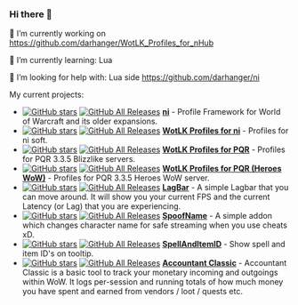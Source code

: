 ### Hi there 👋
🔭 I’m currently working on https://github.com/darhanger/WotLK_Profiles_for_nHub

🌱 I’m currently learning: Lua

🤔 I’m looking for help with: Lua side https://github.com/darhanger/ni

My current projects:
- [![GitHub stars](https://img.shields.io/github/stars/darhanger/ni.svg)](https://github.com/darhanger/ni)
[![GitHub All Releases](https://img.shields.io/github/downloads/darhanger/ni/total.svg)](https://github.com/darhanger/ni/releases)
 [**ni**](https://github.com/darhanger/ni)  - Profile Framework for World of Warcraft and its older expansions.
- [![GitHub stars](https://img.shields.io/github/stars/darhanger/WotLK_Profiles_for_nHub.svg)](https://github.com/darhanger/WotLK_Profiles_for_nHub)
[![GitHub All Releases](https://img.shields.io/github/downloads/darhanger/WotLK_Profiles_for_nHub/total.svg)](https://github.com/darhanger/WotLK_Profiles_for_nHub/releases)
 [**WotLK Profiles for ni**](https://github.com/darhanger/WotLK_Profiles_for_nHub)  - Profiles for ni soft.
- [![GitHub stars](https://img.shields.io/github/stars/darhanger/PQR_DarhangeR_3.3.5a.svg)](https://github.com/darhanger/PQR_DarhangeR_3.3.5a)
[![GitHub All Releases](https://img.shields.io/github/downloads/darhanger/PQR_DarhangeR_3.3.5a/total.svg)](https://github.com/darhanger/PQR_DarhangeR_3.3.5a/releases)
 [**WotLK Profiles for PQR**](https://github.com/darhanger/PQR_DarhangeR_3.3.5a)  - Profiles for PQR 3.3.5 Blizzlike servers.
- [![GitHub stars](https://img.shields.io/github/stars/darhanger/PQR_H-WoW.svg)](https://github.com/darhanger/PQR_H-WoW)
[![GitHub All Releases](https://img.shields.io/github/downloads/darhanger/PQR_H-WoW/total.svg)](https://github.com/darhanger/PQR_H-WoW/releases)
 [**WotLK Profiles for PQR (Heroes WoW)**](https://github.com/darhanger/PQR_H-WoW)  - Profiles for PQR 3.3.5 Heroes WoW server.
- [![GitHub stars](https://img.shields.io/github/stars/darhanger/LagBar.svg)](https://github.com/darhanger/LagBar)
[![GitHub All Releases](https://img.shields.io/github/downloads/darhanger/LagBar/total.svg)](https://github.com/darhanger/LagBar/releases)
 [**LagBar**](https://github.com/darhanger/LagBar)  - A simple Lagbar that you can move around. It will show you your current FPS and the current Latency (or Lag) that you are experiencing.
 - [![GitHub stars](https://img.shields.io/github/stars/darhanger/SpoofName.svg)](https://github.com/darhanger/SpoofName)
[![GitHub All Releases](https://img.shields.io/github/downloads/darhanger/SpoofName/total.svg)](https://github.com/darhanger/SpoofName/releases)
 [**SpoofName**](https://github.com/darhanger/SpoofName)  - A simple addon which changes character name for safe streaming when you use cheats xD.
 - [![GitHub stars](https://img.shields.io/github/stars/darhanger/SpellAndItemID.svg)](https://github.com/darhanger/SpellAndItemID)
[![GitHub All Releases](https://img.shields.io/github/downloads/darhanger/SpellAndItemID/total.svg)](https://github.com/darhanger/SpellAndItemID/releases)
 [**SpellAndItemID**](https://github.com/darhanger/SpellAndItemID)  - Show spell and item ID's on tooltip.
  - [![GitHub stars](https://img.shields.io/github/stars/darhanger/Accountant_Classic.svg)](https://github.com/darhanger/Accountant_Classic)
[![GitHub All Releases](https://img.shields.io/github/downloads/darhanger/Accountant_Classic/total.svg)](https://github.com/darhanger/Accountant_Classic/releases)
 [**Accountant Classic**](https://github.com/darhanger/Accountant_Classic)  - Accountant Classic is a basic tool to track your monetary incoming and outgoings within WoW. It logs per-session and running totals of how much money you have spent and earned from vendors / loot / quests etc.

